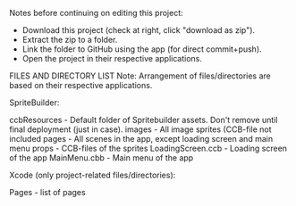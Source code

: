 Notes before continuing on editing this project:
* Download this project (check at right, click "download as zip").
* Extract the zip to a folder.
* Link the folder to GitHub using the app (for direct commit+push).
* Open the project in their respective applications.
  
FILES AND DIRECTORY LIST 
Note: Arrangement of files/directories are based on their respective applications.

SpriteBuilder:

ccbResources      - Default folder of Spritebuilder assets. Don't remove until final deployment (just in case).
images            - All image sprites (CCB-file not included
pages             - All scenes in the app, except loading screen and main menu
props             - CCB-files of the sprites
LoadingScreen.ccb - Loading screen of the app
MainMenu.cbb      - Main menu of the app

Xcode (only project-related files/directories):

Pages             - list of pages
